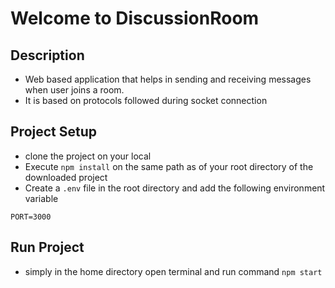 # Welcome to DiscussionRoom
## Description 

- Web based application that helps in sending and receiving messages when user joins a room.
- It is based on protocols followed during socket connection   

## Project Setup
- clone the project on your local
- Execute `npm install` on the same path as of your root directory of the downloaded project
- Create a `.env` file in the root directory and add the following environment variable

```
PORT=3000
```

## Run Project 
- simply in the home directory open terminal and run command `npm start`
